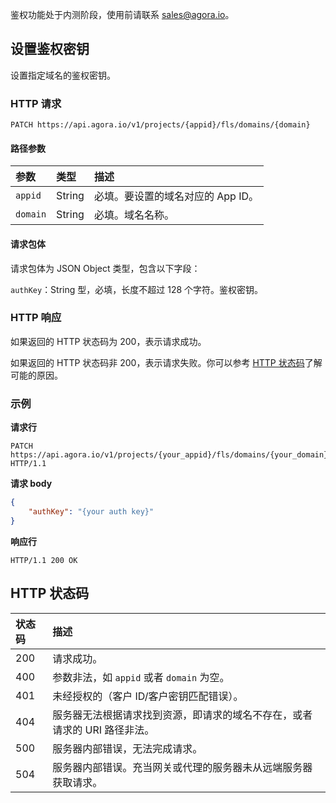 鉴权功能处于内测阶段，使用前请联系 sales@agora.io。

## 设置鉴权密钥

设置指定域名的鉴权密钥。

### HTTP 请求

```http
PATCH https://api.agora.io/v1/projects/{appid}/fls/domains/{domain}
```

#### 路径参数

|参数|类型|描述|
|:------|:------|:------|
|`appid`|String|必填。要设置的域名对应的 App ID。|
|`domain`|String|必填。域名名称。|

#### 请求包体

请求包体为 JSON Object 类型，包含以下字段：

`authKey`：String 型，必填，长度不超过 128 个字符。鉴权密钥。

### HTTP 响应

如果返回的 HTTP 状态码为 200，表示请求成功。

如果返回的 HTTP 状态码非 200，表示请求失败。你可以参考 [HTTP 状态码](#http-code)了解可能的原因。

### 示例

**请求行**

```http
PATCH https://api.agora.io/v1/projects/{your_appid}/fls/domains/{your_domain} HTTP/1.1
```

**请求 body**

```json
{
    "authKey": "{your auth key}"
}
```

**响应行**

```http
HTTP/1.1 200 OK
```

<a name="http-code"></a>
## HTTP 状态码

| 状态码 | 描述                                                         |
| :----- | :----------------------------------------------------------- |
| 200    | 请求成功。                                                   |
| 400    | 参数非法，如 `appid` 或者 `domain` 为空。                    |
| 401    | 未经授权的（客户 ID/客户密钥匹配错误）。                     |
| 404    | 服务器无法根据请求找到资源，即请求的域名不存在，或者请求的 URI 路径非法。 |
| 500    | 服务器内部错误，无法完成请求。                               |
| 504    | 服务器内部错误。充当网关或代理的服务器未从远端服务器获取请求。 |
